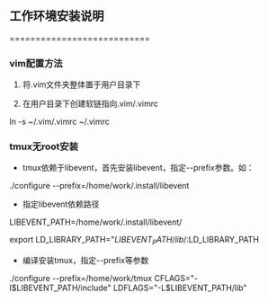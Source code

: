 ## 工作环境安装说明
===========================

### vim配置方法

1. 将.vim文件夹整体置于用户目录下

2. 在用户目录下创建软链指向.vim/.vimrc

ln -s ~/.vim/.vimrc ~/.vimrc


### tmux无root安装

* tmux依赖于libevent，首先安装libevent，指定--prefix参数。如：

./configure --prefix=/home/work/.install/libevent

* 指定libevent依赖路径

LIBEVENT_PATH=/home/work/.install/libevent/

export LD_LIBRARY_PATH="$LIBEVENT_PATH/lib/:$LD_LIBRARY_PATH

* 编译安装tmux，指定--prefix等参数

./configure --prefix=/home/work/tmux CFLAGS="-I$LIBEVENT_PATH/include" LDFLAGS="-L$LIBEVENT_PATH/lib"


